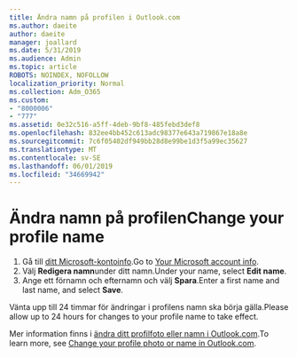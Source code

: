 ```yaml
---
title: Ändra namn på profilen i Outlook.com
ms.author: daeite
author: daeite
manager: joallard
ms.date: 5/31/2019
ms.audience: Admin
ms.topic: article
ROBOTS: NOINDEX, NOFOLLOW
localization_priority: Normal
ms.collection: Adm_O365
ms.custom:
- "8000006"
- "777"
ms.assetid: 0e32c516-a5ff-4deb-9bf8-485febd3def8
ms.openlocfilehash: 832ee4bb452c613adc98377e643a719867e18a8e
ms.sourcegitcommit: 7c6f05402df949bb28d8e99be1d3f5a99ec35627
ms.translationtype: MT
ms.contentlocale: sv-SE
ms.lasthandoff: 06/01/2019
ms.locfileid: "34669942"
---
```

# <a name="change-your-profile-name"></a><span data-ttu-id="b8f92-102">Ändra namn på profilen</span><span class="sxs-lookup"><span data-stu-id="b8f92-102">Change your profile name</span></span>

1. <span data-ttu-id="b8f92-103">Gå till [ditt Microsoft-kontoinfo](https://go.microsoft.com/fwlink/p/?linkid=860841).</span><span class="sxs-lookup"><span data-stu-id="b8f92-103">Go to [Your Microsoft account info](https://go.microsoft.com/fwlink/p/?linkid=860841).</span></span>
2. <span data-ttu-id="b8f92-104">Välj **Redigera namn**under ditt namn.</span><span class="sxs-lookup"><span data-stu-id="b8f92-104">Under your name, select **Edit name**.</span></span>
3. <span data-ttu-id="b8f92-105">Ange ett förnamn och efternamn och välj **Spara**.</span><span class="sxs-lookup"><span data-stu-id="b8f92-105">Enter a first name and last name, and select **Save**.</span></span>

<span data-ttu-id="b8f92-106">Vänta upp till 24 timmar för ändringar i profilens namn ska börja gälla.</span><span class="sxs-lookup"><span data-stu-id="b8f92-106">Please allow up to 24 hours for changes to your profile name to take effect.</span></span>
  
<span data-ttu-id="b8f92-107">Mer information finns i [ändra ditt profilfoto eller namn i Outlook.com](https://go.microsoft.com/fwlink/?linkid=873110).</span><span class="sxs-lookup"><span data-stu-id="b8f92-107">To learn more, see [Change your profile photo or name in Outlook.com](https://go.microsoft.com/fwlink/?linkid=873110).</span></span>